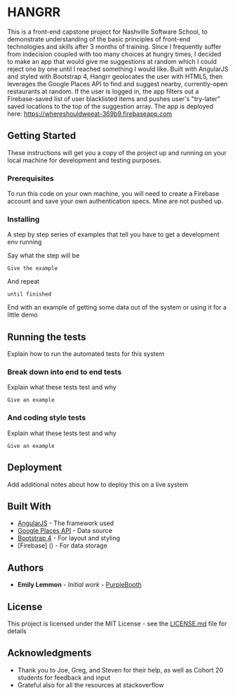 # HANGRR

This is a front-end capstone project for Nashville Software School, to demonstrate understanding of the basic principles of front-end technologies and skills after 3 months of training.
Since I frequently suffer from indecision coupled with too many choices at hungry times, I decided to make an app that would give me suggestions at random which I could reject one by one until I reached something I would like.
Built with AngularJS and styled with Bootstrap 4, Hangrr geolocates the user with HTML5, then leverages the Google Places API to find and suggest nearby, currently-open restaurants at random. If the user is logged in, the app filters out a Firebase-saved list of user blacklisted items and pushes user's "try-later" saved locations to the top of the suggestion array.
The app is deployed here: https://whereshouldweeat-369b9.firebaseapp.com

## Getting Started

These instructions will get you a copy of the project up and running on your local machine for development and testing purposes.

### Prerequisites

To run this code on your own machine, you will need to create a Firebase account and save your own authentication specs. Mine are not pushed up.


### Installing

A step by step series of examples that tell you have to get a development env running

Say what the step will be

```
Give the example
```

And repeat

```
until finished
```

End with an example of getting some data out of the system or using it for a little demo

## Running the tests

Explain how to run the automated tests for this system

### Break down into end to end tests

Explain what these tests test and why

```
Give an example
```

### And coding style tests

Explain what these tests test and why

```
Give an example
```

## Deployment

Add additional notes about how to deploy this on a live system

## Built With

* [AngularJS]() - The framework used
* [Google Places API]() - Data source
* [Bootstrap 4]() - For layout and styling
* [Firebase] () - For data storage

## Authors

* **Emily Lemmon** - *Initial work* - [PurpleBooth](https://github.com/PurpleBooth)

## License

This project is licensed under the MIT License - see the [LICENSE.md](LICENSE.md) file for details

## Acknowledgments

* Thank you to Joe, Greg, and Steven for their help, as well as Cohort 20 students for feedback and input
* Grateful also for all the resources at stackoverflow
